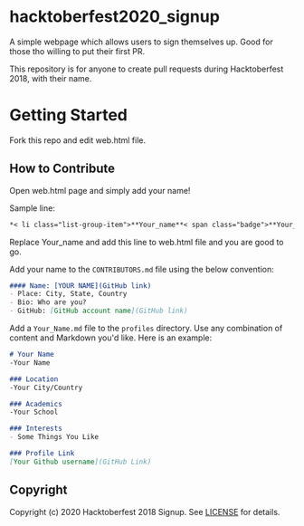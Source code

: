 # hacktoberfest2020_signup
A simple webpage which allows users to sign themselves up. Good for those tho willing to put their first PR.

This repository is for anyone to create pull requests during Hacktoberfest 2018, with their name. 

# Getting Started

Fork this repo and edit web.html file.

## How to Contribute

Open web.html page and simply add your name!

Sample line:<br>
```markdown
*< li class="list-group-item">**Your_name**< span class="badge">**Your_number**< /span>< /li >*
```

Replace Your_name and add this line to web.html file and you are good to go. 

Add your name to the `CONTRIBUTORS.md` file using the below convention:

```markdown
#### Name: [YOUR NAME](GitHub link)
- Place: City, State, Country
- Bio: Who are you?
- GitHub: [GitHub account name](GitHub link)
```

Add a `Your_Name.md` file to the `profiles` directory. Use any combination of content and Markdown you'd like. Here is an example:

```markdown
# Your Name
-Your Name

### Location
-Your City/Country

### Academics
-Your School

### Interests
- Some Things You Like

### Profile Link
[Your Github username](GitHub Link)
```


## Copyright

Copyright (c) 2020 Hacktoberfest 2018 Signup. See [LICENSE](LICENSE) for details.
